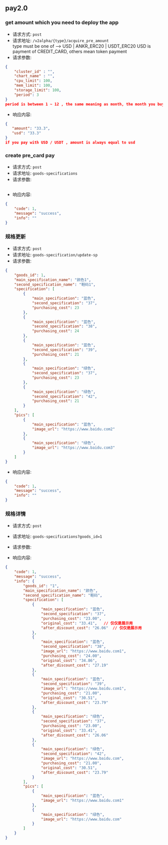 ## pay2.0  

### get amount which you need to deploy the app
- 请求方式: `post`
- 请求地址: `/v2alpha/{type}/acquire_pre_amount`  
type must be one of -->  USD | ANKR_ERC20  | USDT_ERC20
USD is payment of CREDIT_CARD, others mean token payment
- 请求参数:  
```json
{
    "cluster_id" : "",
    "chart_name" : "",
    "cpu_limit": 100,
    "mem_limit": 100,
    "storage_limit": 100,
    "period": 3
}
period is between 1 ~ 12 , the same meaning as month, the month you buy
```
- 响应内容:  
```json
{
   "amount": "33.3",
   "usd": "33.3"
}
if you pay with USD / USDT , amount is always equal to usd
```




### create pre_card pay
- 请求方式: `post`
- 请求地址: `goods-specifications`
- 请求参数:  
```json

```

- 响应内容:  
```json
{
    "code": 1,
    "message": "success",
    "info": ""
}
```


### 规格更新
- 请求方式: `post`
- 请求地址: `goods-specification/update-sp`
- 请求参数:  
```json
{
	"goods_id": 1,
	"main_specification_name": "颜色1",
	"second_specification_name": "鞋码1",
	"specification": [
		{
			"main_specification": "蓝色",
			"second_specification": "37",
			"purchasing_cost": 23
		},
		{
			"main_specification": "蓝色",
			"second_specification": "38",
			"purchasing_cost": 24
		},
		{
			"main_specification": "蓝色",
			"second_specification": "39",
			"purchasing_cost": 21
		},
		{
			"main_specification": "绿色",
			"second_specification": "37",
			"purchasing_cost": 23
		},
		{
			"main_specification": "绿色",
			"second_specification": "42",
			"purchasing_cost": 21
		}
	],
	"pics": [
		{
			"main_specification": "蓝色",
			"image_url": "https://www.baidu.com2"
		},
		{
			"main_specification": "绿色",
			"image_url": "https://www.baidu.com3"
		}
	]
}
```

- 响应内容:  
```json
{
    "code": 1,
    "message": "success",
    "info": ""
}
```




### 规格详情
- 请求方式: `post`
- 请求地址: `goods-specifications?goods_id=1`
- 请求参数:  

- 响应内容:  
```json
{
    "code": 1,
    "message": "success",
    "info": {
        "goods_id": "1",
        "main_specification_name": "颜色",
        "second_specification_name": "鞋码",
        "specification": [
            {
                "main_specification": "蓝色",
                "second_specification": "37",
                "purchasing_cost": "23.00",
                "original_cost": "33.41",   // 仅仅是展示用
                "after_discount_cost": "26.06"  // 仅仅是展示用
            },
            {
                "main_specification": "蓝色",
                "second_specification": "38",
                "image_url": "https://www.baidu.com1",
                "purchasing_cost": "24.00",
                "original_cost": "34.86",
                "after_discount_cost": "27.19"
            },
            {
                "main_specification": "蓝色",
                "second_specification": "39",
                "image_url": "https://www.baidu.com1",
                "purchasing_cost": "21.00",
                "original_cost": "30.51",
                "after_discount_cost": "23.79"
            },
            {
                "main_specification": "绿色",
                "second_specification": "37",
                "purchasing_cost": "23.00",
                "original_cost": "33.41",
                "after_discount_cost": "26.06"
            },
            {
                "main_specification": "绿色",
                "second_specification": "42",
                "image_url": "https://www.baidu.com",
                "purchasing_cost": "21.00",
                "original_cost": "30.51",
                "after_discount_cost": "23.79"
            }
        ],
        "pics": [
            {
                "main_specification": "蓝色",
                "image_url": "https://www.baidu.com1"
            },
            {
                "main_specification": "绿色",
                "image_url": "https://www.baidu.com"
            }
        ]
    }
}
```

